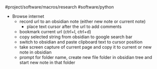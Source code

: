 #project/software/macros/research
#software/python

* Browse internet
	* record url to an obsidian note (either new note or current note)
		* place text cursor after the url to add comments
	* bookmark current url (ctrl+l, ctrl+d)
	* copy selected string from obsidian to google search bar
	* switch to obsidian and paste clipboard text to cursor position
	* take screen capture of current page and copy it to current or new note in obsidian
	* prompt for folder name, create new file folder in obsidian tree and start new note in that folder


